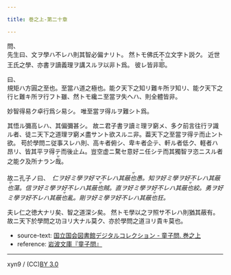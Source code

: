 ```yaml
---

title: 巻之上-第二十章

---
```



問、  
先生曰、文ヲ學ハ不レハ則其智必偏ナリト。
然トモ佛氏不立文字ト説ク。
近世王氏之學、亦書ヲ讀義理ヲ講スルヲ以非ト爲。
彼レ皆非<ruby><rb>耶</rb><rp>(</rp><rt>カ</rt><rp>)</rp></ruby>。

曰、  
規矩ハ方圓之至也。至當ハ道之極也。能ク天下之知リ難キ所ヲ知リ、能ク天下之行ヒ難キ所ヲ行フト雖、然トモ纔ニ至當ヲ失ヘハ、則全體皆非。

妙智得易ク卓行爲シ易シ。
唯至當ヲ得ルヲ難シト爲。

其悟ル彌高レハ、其偏彌甚シ。
故ニ君子書ヲ讀ミ理ヲ窮メ、多ク前言往行ヲ識ル者、徒ニ天下之道理ヲ窮メ盡サント欲スルニ非。葢天下之至當ヲ得テ而止ント欲。
苟於學問ニ従事スレハ則、高キ者俯シ、卑キ者企テ、軒ル者低ク、軽者ハ昂リ、皆其平ヲ得テ而後止ム。豈空虚ニ騖セ意好ニ任シテ而其獨智ヲ恣ニスル者之能ク及所ナラン<ruby><rb>哉</rb><rp>(</rp><rt>ヤ</rt><rp>)</rp></ruby>。

故ニ孔子ノ曰、　<cite>仁ヲ好ミ學ヲ好マ不レハ其蔽<ruby><rb>也</rb><rp>(</rp><rt>ヤ</rt><rp>)</rp></ruby>愚。知ヲ好ミ學ヲ好不レハ其蔽<ruby><rb>也</rb><rp>(</rp><rt>ヤ</rt><rp>)</rp></ruby>蕩。信ヲ好ミ學ヲ好不レハ其蔽<ruby><rb>也</rb><rp>(</rp><rt>ヤ</rt><rp>)</rp></ruby>賊。直ヲ好ミ學ヲ好不レハ其蔽<ruby><rb>也</rb><rp>(</rp><rt>ヤ</rt><rp>)</rp></ruby>絞。勇ヲ好ミ學ヲ好不レハ其蔽<ruby><rb>也</rb><rp>(</rp><rt>ヤ</rt><rp>)</rp></ruby>亂。剛ヲ好ミ學ヲ好不レハ其蔽<ruby><rb>也</rb><rp>(</rp><rt>ヤ</rt><rp>)</rp></ruby>狂。</cite>

夫レ仁之徳大ナリ矣、智之道深シ矣。
然トモ學以之ヲ照サ不レハ則猶其蔽有。
故ニ天下於學問之功ヨリ大ナル莫ク、亦於學問之道ヨリ貴キ莫也。





* source-text: [国立国会図書館デジタルコレクション - 童子問. 巻之上](http://dl.ndl.go.jp/info:ndljp/pid/757852/18)
* reference: [岩波文庫『童子問』](http://iss.ndl.go.jp/books/R100000002-I000001238419-00)

---
xyn9 / (CC)[BY 3.0](https://creativecommons.org/licenses/by/3.0/deed)
